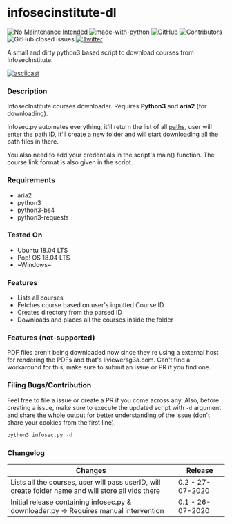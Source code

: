 # infosecinstitute-dl

[![No Maintenance Intended](http://unmaintained.tech/badge.svg)](http://unmaintained.tech/)
[![made-with-python](https://img.shields.io/badge/Made%20with-Python-1f425f.svg)](https://www.python.org/)
![GitHub](https://img.shields.io/github/license/Anon-Exploiter/infosecinstitute-dl)
[![Contributors][contributors-shield]][contributors-url]
![GitHub closed issues](https://img.shields.io/github/issues-closed/Anon-Exploiter/infosecinstitute-dl)
[![Twitter](https://img.shields.io/twitter/url/https/twitter.com/cloudposse.svg?style=social&label=%40syed_umar)](https://twitter.com/syed__umar)

[contributors-shield]: https://img.shields.io/github/contributors/Anon-Exploiter/infosecinstitute-dl.svg?style=flat-square
[contributors-url]: https://github.com/Anon-Exploiter/infosecinstitute-dl/graphs/contributors
[issues-shield]: https://img.shields.io/github/issues/Anon-Exploiter/infosecinstitute-dl.svg?style=flat-square
[issues-url]: https://github.com/Anon-Exploiter/infosecinstitute-dl/issues

A small and dirty python3 based script to download courses from InfosecInstitute.

[![asciicast](https://asciinema.org/a/350800.svg)](https://asciinema.org/a/350800)

### Description

InfosecInstitute courses downloader. Requires **Python3** and **aria2** (for downloading).

Infosec.py automates everything, it'll return the list of all [paths](https://flex.infosecinstitute.com/portal/skills/asset/path), user will enter the path ID, it'll create a new folder and will start downloading all the path files in there. 

You also need to add your credentials in the script's main() function. The course link format is also given in the script. 

### Requirements
- aria2
- python3
- python3-bs4
- python3-requests

### Tested On
- Ubuntu 18.04 LTS
- Pop! OS 18.04 LTS
- ~Windows~

### Features
- Lists all courses
- Fetches course based on user's inputted Course ID
- Creates directory from the parsed ID
- Downloads and places all the courses inside the folder

### Features (not-supported)
PDF files aren't being downloaded now since they're using a external host for rendering the PDFs and that's llviewersg3a.com. Can't find a workaround for this, make sure to submit an issue or PR if you find one. 

### Filing Bugs/Contribution
Feel free to file a issue or create a PR if you come across any. Also, before creating a issue, make sure to execute the updated script with `-d` argument and share the whole output for better understanding of the issue (don't share your cookies from the first line). 
```bash
python3 infosec.py -d 
```

### Changelog
| Changes                                                                                                   | Release                                             |
| --------------------------------------------------------------------------------------------------------- | --------------------------------------------------- |
| Lists all the courses, user will pass userID, will create folder name and will store all vids there       | 0.2 - 27-07-2020                                    |
| Initial release containing infosec.py & downloader.py -> Requires manual intervention                     | 0.1 - 26-07-2020                                    |
